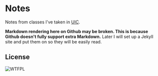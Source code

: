 # Notes

Notes from classes I've taken in [UIC](http://uic.edu.hk).

**Markdown rendering here on Github may be broken. This is because Github doesn't fully support extra Markdown.** Later I will set up a Jekyll site and put them on so they will be easily read.

## License

![WTFPL](http://www.wtfpl.net/wp-content/uploads/2012/12/wtfpl-badge-1.png)
